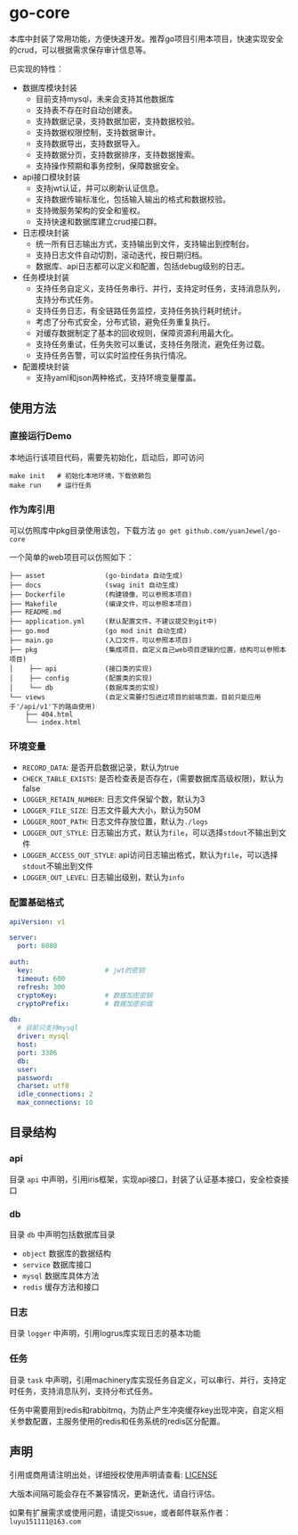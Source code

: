 # go-core

本库中封装了常用功能，方便快速开发。推荐go项目引用本项目，快速实现安全的crud，可以根据需求保存审计信息等。

已实现的特性：

- 数据库模块封装
  - 目前支持mysql，未来会支持其他数据库
  - 支持表不存在时自动创建表。
  - 支持数据记录，支持数据加密，支持数据校验。
  - 支持数据权限控制，支持数据审计。
  - 支持数据导出，支持数据导入。
  - 支持数据分页，支持数据排序，支持数据搜索。
  - 支持操作预期和事务控制，保障数据安全。
- api接口模块封装
  - 支持jwt认证，并可以刷新认证信息。
  - 支持数据传输标准化，包括输入输出的格式和数据校验。
  - 支持微服务架构的安全和鉴权。
  - 支持快速和数据库建立crud接口群。
- 日志模块封装
  - 统一所有日志输出方式，支持输出到文件，支持输出到控制台。
  - 支持日志文件自动切割，滚动迭代，按日期归档。
  - 数据库、api日志都可以定义和配置，包括debug级别的日志。
- 任务模块封装
  - 支持任务自定义，支持任务串行、并行，支持定时任务，支持消息队列，支持分布式任务。
  - 支持任务日志，有全链路任务监控，支持任务执行耗时统计。
  - 考虑了分布式安全，分布式锁，避免任务重复执行。
  - 对缓存数据制定了基本的回收规则，保障资源利用最大化。
  - 支持任务重试，任务失败可以重试，支持任务限流，避免任务过载。
  - 支持任务告警，可以实时监控任务执行情况。
- 配置模块封装
  - 支持yaml和json两种格式，支持环境变量覆盖。

## 使用方法

### 直接运行Demo

本地运行该项目代码，需要先初始化，启动后，即可访问

```shell
make init   # 初始化本地环境，下载依赖包
make run    # 运行任务
```

### 作为库引用

可以仿照库中pkg目录使用该包，下载方法 `go get github.com/yuanJewel/go-core`

一个简单的web项目可以仿照如下：

```
├── asset               (go-bindata 自动生成)
├── docs                (swag init 自动生成)
├── Dockerfile          (构建镜像，可以参照本项目)
├── Makefile            (编译文件，可以参照本项目)
├── README.md
├── application.yml     (默认配置文件，不建议提交到git中)
├── go.mod              (go mod init 自动生成)
├── main.go             (入口文件，可以参照本项目)
├── pkg                 (集成项目，自定义自己web项目逻辑的位置，结构可以参照本项目)
│    ├── api            (接口类的实现)
│    ├── config         (配置类的实现)
│    └── db             (数据库类的实现)
└── views               (自定义需要打包进过项目的前端页面，目前只能应用于'/api/v1'下的路由使用)
    ├── 404.html
    └── index.html
```

### 环境变量

- `RECORD_DATA`: 是否开启数据记录，默认为true
- `CHECK_TABLE_EXISTS`: 是否检查表是否存在，(需要数据库高级权限)，默认为false
- `LOGGER_RETAIN_NUMBER`: 日志文件保留个数，默认为3
- `LOGGER_FILE_SIZE`: 日志文件最大大小，默认为50M
- `LOGGER_ROOT_PATH`: 日志文件存放位置，默认为`./logs`
- `LOGGER_OUT_STYLE`: 日志输出方式，默认为`file`，可以选择`stdout`不输出到文件
- `LOGGER_ACCESS_OUT_STYLE`: api访问日志输出格式，默认为`file`，可以选择`stdout`不输出到文件
- `LOGGER_OUT_LEVEL`: 日志输出级别，默认为`info`

### 配置基础格式

```yaml
apiVersion: v1

server:
  port: 8080

auth:
  key:                  # jwt的密钥
  timeout: 600
  refresh: 300
  cryptoKey:            # 数据加密密钥
  cryptoPrefix:         # 数据加密前缀

db:
  # 目前只支持mysql
  driver: mysql
  host:
  port: 3306
  db:
  user:
  password:
  charset: utf8
  idle_connections: 2
  max_connections: 10
```

## 目录结构

### api

目录 `api` 中声明，引用iris框架，实现api接口，封装了认证基本接口，安全检查接口

### db

目录 `db` 中声明包括数据库目录

- `object` 数据库的数据结构
- `service` 数据库接口
- `mysql` 数据库具体方法
- `redis` 缓存方法和接口

### 日志

目录 `logger` 中声明，引用logrus库实现日志的基本功能

### 任务

目录 `task` 中声明，引用machinery库实现任务自定义，可以串行、并行，支持定时任务，支持消息队列，支持分布式任务。

任务中需要用到redis和rabbitmq，为防止产生冲突缓存key出现冲突，自定义相关参数配置，主服务使用的redis和任务系统的redis区分配置。

## 声明

引用或商用请注明出处，详细授权使用声明请查看: [LICENSE](https://github.com/yuanJewel/go-core/blob/main/LICENSE)

大版本间隔可能会存在不兼容情况，更新迭代，请自行评估。

如果有扩展需求或使用问题，请提交issue，或者邮件联系作者：`luyu151111@163.com`